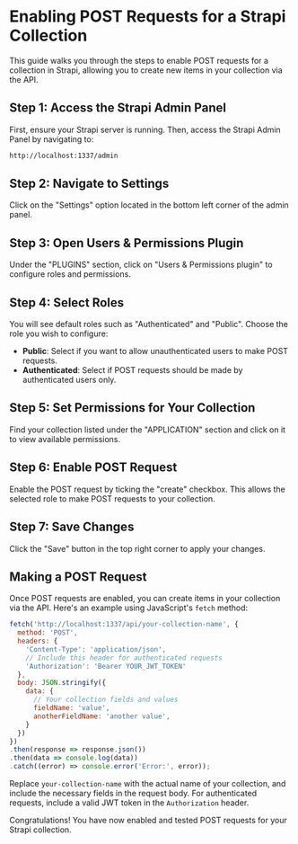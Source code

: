 # Enabling POST Requests for a Strapi Collection

This guide walks you through the steps to enable POST requests for a collection in Strapi, allowing you to create new items in your collection via the API.

## Step 1: Access the Strapi Admin Panel

First, ensure your Strapi server is running. Then, access the Strapi Admin Panel by navigating to:

```bash
http://localhost:1337/admin
```

## Step 2: Navigate to Settings

Click on the "Settings" option located in the bottom left corner of the admin panel.

## Step 3: Open Users & Permissions Plugin

Under the "PLUGINS" section, click on "Users & Permissions plugin" to configure roles and permissions.

## Step 4: Select Roles

You will see default roles such as "Authenticated" and "Public". Choose the role you wish to configure:

- **Public**: Select if you want to allow unauthenticated users to make POST requests.
- **Authenticated**: Select if POST requests should be made by authenticated users only.

## Step 5: Set Permissions for Your Collection

Find your collection listed under the "APPLICATION" section and click on it to view available permissions.

## Step 6: Enable POST Request

Enable the POST request by ticking the "create" checkbox. This allows the selected role to make POST requests to your collection.

## Step 7: Save Changes

Click the "Save" button in the top right corner to apply your changes.

## Making a POST Request

Once POST requests are enabled, you can create items in your collection via the API. Here's an example using JavaScript's `fetch` method:

```javascript
fetch('http://localhost:1337/api/your-collection-name', {
  method: 'POST',
  headers: {
    'Content-Type': 'application/json',
    // Include this header for authenticated requests
    'Authorization': 'Bearer YOUR_JWT_TOKEN'
  },
  body: JSON.stringify({
    data: {
      // Your collection fields and values
      fieldName: 'value',
      anotherFieldName: 'another value',
    }
  })
})
.then(response => response.json())
.then(data => console.log(data))
.catch((error) => console.error('Error:', error));
```

Replace `your-collection-name` with the actual name of your collection, and include the necessary fields in the request body. For authenticated requests, include a valid JWT token in the `Authorization` header.

Congratulations! You have now enabled and tested POST requests for your Strapi collection.
